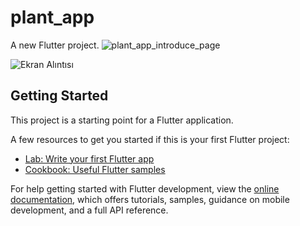 # plant_app

A new Flutter project.
![plant_app_introduce_page](https://github.com/sametcankosegit/plant_app/assets/129116593/d58a6c8a-a5d2-4bae-a509-f46b10aaae67)

![Ekran Alıntısı](https://github.com/sametcankosegit/plant_app/assets/129116593/6231388d-1d10-4fbe-997f-67697879075b)

## Getting Started

This project is a starting point for a Flutter application.

A few resources to get you started if this is your first Flutter project:

- [Lab: Write your first Flutter app](https://docs.flutter.dev/get-started/codelab)
- [Cookbook: Useful Flutter samples](https://docs.flutter.dev/cookbook)

For help getting started with Flutter development, view the
[online documentation](https://docs.flutter.dev/), which offers tutorials,
samples, guidance on mobile development, and a full API reference.
